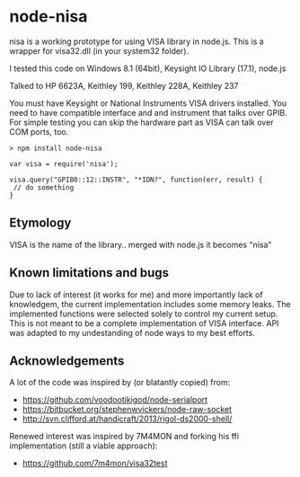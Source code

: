 # node-nisa

nisa is a working prototype for using VISA library in node.js.
This is a wrapper for visa32.dll (in your system32 folder).

I tested this code on Windows 8.1 (64bit), Keysight IO Library (17.1), node.js

Talked to HP 6623A, Keithley 199, Keithley 228A, Keithley 237

You must have Keysight or National Instruments VISA drivers installed. You need to have compatible interface and and instrument that talks over GPIB. For simple testing you can skip the hardware part as VISA can talk over COM ports, too. 
```
> npm install node-nisa

var visa = require('nisa');

visa.query("GPIB0::12::INSTR", "*IDN?", function(err, result) {
 // do something
}
```

## Etymology
VISA is the name of the library.. merged with node.js it becomes "nisa"
## Known limitations and bugs
Due to lack of interest (it works for me) and more importantly lack of knowledgem, the current implementation includes some memory leaks.
The implemented functions were selected solely to control my current setup. This is not meant to be a complete implementation of VISA interface. API was adapted to my undestanding of node ways to my best efforts.

## Acknowledgements

A lot of the code was inspired by (or blatantly copied) from:
- https://github.com/voodootikigod/node-serialport
- https://bitbucket.org/stephenwvickers/node-raw-socket
- http://svn.clifford.at/handicraft/2013/rigol-ds2000-shell/

Renewed interest was inspired by 7M4MON and forking his ffi implementation (still a viable approach):

- https://github.com/7m4mon/visa32test
